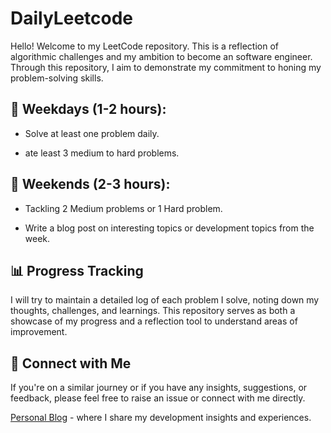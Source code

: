 # DailyLeetcode
Hello! Welcome to my LeetCode repository. This is a reflection of algorithmic challenges and my ambition to become an software engineer. Through this repository, I aim to demonstrate my commitment to honing my problem-solving skills.

## 📅 Weekdays (1-2 hours):
- Solve at least one problem daily.

- ate least 3 medium to hard problems.

## 📅 Weekends (2-3 hours):
- Tackling 2 Medium problems or 1 Hard problem.

- Write a blog post on interesting topics or development topics from the week.

##  📊 Progress Tracking
I will try to maintain a detailed log of each problem I solve, noting down my thoughts, challenges, and learnings. This repository serves as both a showcase of my progress and a reflection tool to understand areas of improvement.

## 🔗 Connect with Me
If you're on a similar journey or if you have any insights, suggestions, or feedback, please feel free to raise an issue or connect with me directly.

[Personal Blog](https://jooncode.com/) - where I share my development insights and experiences.